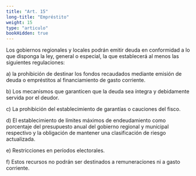 ```yaml
---
title: "Art. 15"
long-title: "Empréstito"
weight: 15
type: "articulo"
bookHidden: true
--- 
```

Los gobiernos regionales y locales podrán emitir deuda en conformidad a lo que disponga la ley, general o especial, la que establecerá al menos las siguientes regulaciones:
 
a) la prohibición de destinar los fondos recaudados mediante emisión de deuda o empréstitos al financiamiento de gasto corriente.
 
b) Los mecanismos que garanticen que la deuda sea íntegra y debidamente servida por el deudor.
 
c) La prohibición del establecimiento de garantías o cauciones del fisco.
 
d) El establecimiento de límites máximos de endeudamiento como porcentaje del presupuesto anual del gobierno regional y municipal respectivo y la obligación de mantener una clasificación de riesgo actualizada.
 
e) Restricciones en períodos electorales.
 
f) Estos recursos no podrán ser destinados a remuneraciones ni a gasto corriente.
